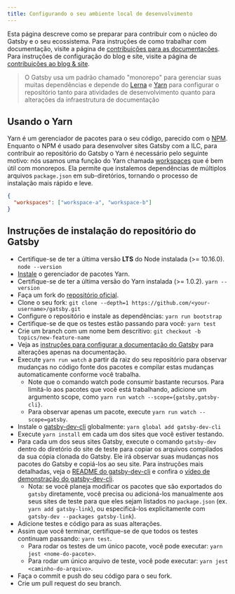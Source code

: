 ```yaml
---
title: Configurando o seu ambiente local de desenvolvimento
---
```


Esta página descreve como se preparar para contribuir com o núcleo do Gatsby e o seu ecossistema. Para instruções de como trabalhar com documentação, visite a página de [contribuições para as documentações](/contributing/docs-contributions/). Para instruções de configuração do blog e site, visite a página de [contribuições ao blog & site](/contributing/blog-and-website-contributions/).

> O Gatsby usa um padrão chamado "monorepo" para gerenciar suas muitas dependências e depende do
> [Lerna](https://lerna.js.org/) e [Yarn](https://yarnpkg.com/en/) para configurar o repositório tanto para atividades de desenvolvimento quanto para alterações da infraestrutura de documentação

## Usando o Yarn

Yarn é um gerenciador de pacotes para o seu código, parecido com o [NPM](https://www.npmjs.com/). Enquanto o NPM é usado para desenvolver sites Gatsby com a ILC, para contribuir ao repositório do Gatsby o Yarn é necessário pelo seguinte motivo: nós usamos uma função do Yarn chamada [workspaces](https://yarnpkg.com/lang/en/docs/workspaces/) que é bem útil com monorepos. Ela permite que instalemos dependências de múltiplos arquivos `package.json` em sub-diretórios, tornando o processo de instalação mais rápido e leve.

```json:title=package.json
{
  "workspaces": ["workspace-a", "workspace-b"]
}
```

## Instruções de instalação do repositório do Gatsby

- Certifique-se de ter a última versão **LTS** do Node instalada (>= 10.16.0). `node --version`
- [Instale](https://yarnpkg.com/en/docs/install) o gerenciador de pacotes Yarn.
- Certifique-se de ter a última versão do Yarn instalada (>= 1.0.2). `yarn --version`
- Faça um fork do [repositório oficial](https://github.com/gatsbyjs/gatsby).
- Clone o seu fork: `git clone --depth=1 https://github.com/<your-username>/gatsby.git`
- Configure o repositório e instale as dependências: `yarn run bootstrap`
- Certifique-se de que os testes estão passando para você: `yarn test`
- Crie um branch com um nome bem descritivo: `git checkout -b topics/new-feature-name`
- Veja as [instruções para configurar a documentação do Gatsby](/contributing/docs-contributions#instruções-para-configurar-a-documentação-do-Gatsby) para alterações apenas na documentação.
- Execute `yarn run watch` a partir da raiz do seu repositório para observar mudanças no código fonte dos pacotes e compilar estas mudanças automaticamente conforme você trabalha.
  - Note que o comando watch pode consumir bastante recursos. Para limitá-lo aos pacotes que você está trabalhando, adicione um argumento scope, como `yarn run watch --scope={gatsby,gatsby-cli}`.
  - Para observar apenas um pacote, execute `yarn run watch --scope=gatsby`.
- Instale o [gatsby-dev-cli](https://www.npmjs.com/package/gatsby-dev-cli) globalmente: `yarn global add gatsby-dev-cli`
- Execute `yarn install` em cada um dos sites que você estiver testando.
- Para cada um dos seus sites Gatsby, execute o comando `gatsby-dev` dentro do diretório do site de teste para copiar
  os arquivos compilados da sua cópia clonada do Gatsby. Ele irá observar suas mudanças
  nos pacotes do Gatsby e copiá-los ao seu site. Para instruções mais detalhadas,
  veja o [README do gatsby-dev-cli](https://www.npmjs.com/package/gatsby-dev-cli) e confira o [vídeo de demonstração do gatsby-dev-cli](https://www.youtube.com/watch?v=D0SwX1MSuas).
  - Nota: se você planeja modificar os pacotes que são exportados do `gatsby` diretamente, você precisa ou adicioná-los manualmente aos seus sites de teste para que eles sejam listados no `package.json` (ex. `yarn add gatsby-link`), ou especificá-los explicitamente com `gatsby-dev --packages gatsby-link`).
- Adicione testes e código para as suas alterações.
- Assim que você terminar, certifique-se de que todos os testes continuam passando: `yarn test`.
  - Para rodar os testes de um único pacote, você pode executar: `yarn jest <nome-do-pacote>`.
  - Para rodar um único arquivo de teste, você pode executar: `yarn jest <caminho-do-arquivo>`.
- Faça o commit e push do seu código para o seu fork.
- Crie um pull request do seu branch.
